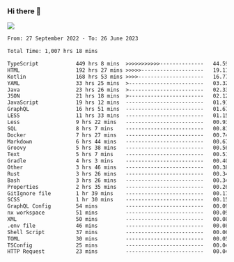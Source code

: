 ### Hi there 👋

<!--<a href="https://github.com/search?o=desc&q=author%3Abushiyi&s=committer-date&type=Commits">-->
<!--    <img align="center" height = "178" src="https://github-readme-stats.vercel.app/api?username=bushiyi&count_private=true&show_icons=true&theme=noctis_minimus&hide=contribs&include_all_commits=true" />-->
<!--</a>-->
<!--<a href="https://github.com/bushiyi?tab=repositories">-->
<!--    <img align="center" height = "178" src="https://github-readme-stats.vercel.app/api/top-langs/?username=bushiyi&count_private=true&theme=noctis_minimus" />-->
<!--</a>-->
 
<!-- [![Ashutosh's github activity graph](https://activity-graph.herokuapp.com/graph?username=bushiyi&theme=react&bg_color=1B2932&point=698B69&line=698B69)](https://github.com/ashutosh00710/github-readme-activity-graph)
 -->


![](https://raw.githubusercontent.com/bushiyi/bushiyi/master/assets/github-contribution-grid-snake.svg)

<!--START_SECTION:waka-->

```txt
From: 27 September 2022 - To: 26 June 2023

Total Time: 1,007 hrs 18 mins

TypeScript            449 hrs 8 mins  >>>>>>>>>>>--------------   44.59 %
HTML                  192 hrs 27 mins >>>>>--------------------   19.11 %
Kotlin                168 hrs 53 mins >>>>---------------------   16.77 %
YAML                  33 hrs 25 mins  >------------------------   03.32 %
Java                  23 hrs 26 mins  >------------------------   02.33 %
JSON                  21 hrs 18 mins  >------------------------   02.12 %
JavaScript            19 hrs 12 mins  -------------------------   01.91 %
GraphQL               16 hrs 51 mins  -------------------------   01.67 %
LESS                  11 hrs 33 mins  -------------------------   01.15 %
Less                  9 hrs 22 mins   -------------------------   00.93 %
SQL                   8 hrs 7 mins    -------------------------   00.81 %
Docker                7 hrs 27 mins   -------------------------   00.74 %
Markdown              6 hrs 44 mins   -------------------------   00.67 %
Groovy                5 hrs 38 mins   -------------------------   00.56 %
Text                  5 hrs 7 mins    -------------------------   00.51 %
Gradle                4 hrs 3 mins    -------------------------   00.40 %
Other                 3 hrs 46 mins   -------------------------   00.38 %
Rust                  3 hrs 26 mins   -------------------------   00.34 %
Bash                  3 hrs 26 mins   -------------------------   00.34 %
Properties            2 hrs 35 mins   -------------------------   00.26 %
GitIgnore file        1 hr 39 mins    -------------------------   00.17 %
SCSS                  1 hr 30 mins    -------------------------   00.15 %
GraphQL Config        54 mins         -------------------------   00.09 %
nx workspace          51 mins         -------------------------   00.09 %
XML                   50 mins         -------------------------   00.08 %
.env file             46 mins         -------------------------   00.08 %
Shell Script          37 mins         -------------------------   00.06 %
TOML                  30 mins         -------------------------   00.05 %
TSConfig              25 mins         -------------------------   00.04 %
HTTP Request          23 mins         -------------------------   00.04 %
```

<!--END_SECTION:waka-->

